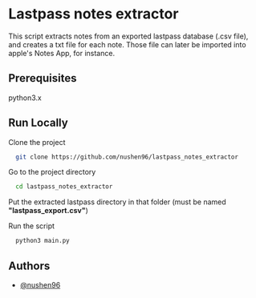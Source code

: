 # Lastpass notes extractor

This script extracts notes from an exported lastpass database (.csv file),
and creates a txt file for each note.
Those file can later be imported into apple's Notes App, for instance.

## Prerequisites

python3.x

## Run Locally

Clone the project

```bash
  git clone https://github.com/nushen96/lastpass_notes_extractor
```

Go to the project directory

```bash
  cd lastpass_notes_extractor
```

Put the extracted lastpass directory in that folder (must be named **"lastpass_export.csv"**)

Run the script

```bash
  python3 main.py
```

## Authors

- [@nushen96](https://www.github.com/nushen96)
